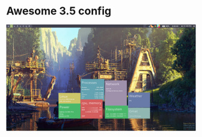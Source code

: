 # Awesome 3.5 config

![](https://raw.githubusercontent.com/mkusher/dotconfig/master/awesome/screenshot.png)
